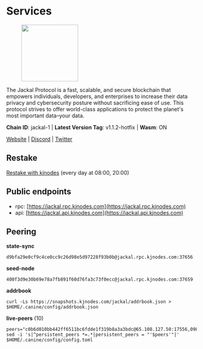 # Services

<figure><img src="https://raw.githubusercontent.com/kj89/testnet_manuals/main/pingpub/logos/jackal.png" width="150" alt=""><figcaption></figcaption></figure>

The Jackal Protocol is a fast, scalable, and secure blockchain that empowers  individuals, developers, and enterprises to increase their data privacy and  cybersecurity posture without sacrificing ease of use. This protocol strives  to offer world-class applications to protect the planet's most important data–your data.

**Chain ID**: jackal-1 | **Latest Version Tag**: v1.1.2-hotfix | **Wasm**: ON

[Website](https://jackalprotocol.com) | [Discord](https://discord.com/invite/5GKym3p6rj) | [Twitter](https://twitter.com/Jackal_Protocol)

## Restake

[Restake with kjnodes](https://restake.app/jackal/jklvaloper1tr3wm3mdkz0tda6t7vavqnn7fe2g4un0f67xmt) (every day at 08:00, 20:00)
## Public endpoints

* rpc: [https://jackal.rpc.kjnodes.com](https://jackal.rpc.kjnodes.com)
* api: [https://jackal.api.kjnodes.com](https://jackal.api.kjnodes.com)

## Peering

**state-sync**

```
d9bfa29e0cf9c4ce0cc9c26d98e5d97228f93b0b@jackal.rpc.kjnodes.com:37656
```

**seed-node**

```
400f3d9e30b69e78a7fb891f60d76fa3c73f0ecc@jackal.rpc.kjnodes.com:37659
```

**addrbook**
```
curl -Ls https://snapshots.kjnodes.com/jackal/addrbook.json > $HOME/.canine/config/addrbook.json
```

**live-peers** (10)
```
peers="c0b6d010bb442ff6511bc6fdde1f319b8a3a3bdc@65.108.127.50:17556,0985977a794b298e7ef990fe344d572c60c453b1@172.105.72.158:26656,4398bd773ac885b7365de3604eb487be10c54563@185.16.38.210:26906,9bcaee1ad957fa75f60a6dd9d8870e53220794a9@104.37.187.214:60756,d9bfa29e0cf9c4ce0cc9c26d98e5d97228f93b0b@65.109.88.38:37656,399068f8371dce4ae5d7cd7da2c965e765e68f4b@65.108.238.102:17556,7574e0ab179fc6cc47ac89284f4641790218540e@18.163.165.245:26626,e08efc0b0e15e4d8eacf0f4ed5e52f6e9bdc312d@144.76.97.251:36156,170397e75ca2b0f4e9f3b1bb5d0d23f9b10f01c7@46.4.53.94:30565,ef8c470a03f3753df53dad15a435f99d6869f6a7@51.81.107.95:10856"
sed -i 's|^persistent_peers *=.*|persistent_peers = "'$peers'"|' $HOME/.canine/config/config.toml
```
